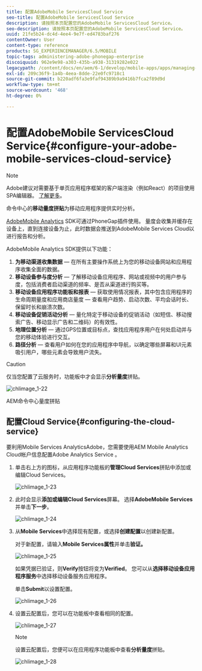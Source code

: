 ```yaml
---
title: 配置AdobeMobile ServicesCloud Service
seo-title: 配置AdobeMobile ServicesCloud Service
description: 请按照本页配置您的AdobeMobile ServicesCloud Service。
seo-description: 请按照本页配置您的AdobeMobile ServicesCloud Service。
uuid: 21fe5b24-dc4d-4ee4-9e7f-ed4783baf276
contentOwner: User
content-type: reference
products: SG_EXPERIENCEMANAGER/6.5/MOBILE
topic-tags: administering-adobe-phonegap-enterprise
discoiquuid: 962e9e98-a303-435b-a938-31319282e022
legacypath: /content/docs/en/aem/6-1/develop/mobile-apps/apps/managing-aem-mobile-apps/configure-your-adobe-phonegap-build-cloud-service1
exl-id: 209c36f9-1a4b-4eea-8dde-22e0fc9718c1
source-git-commit: b220adf6fa3e9faf94389b9a9416b7fca2f89d9d
workflow-type: tm+mt
source-wordcount: '468'
ht-degree: 0%

---
```


# 配置AdobeMobile ServicesCloud Service{#configure-your-adobe-mobile-services-cloud-service}

>[!NOTE]
>
>Adobe建议对需要基于单页应用程序框架的客户端渲染（例如React）的项目使用SPA编辑器。 [了解更多](/help/sites-developing/spa-overview.md)。

命令中心的&#x200B;**移动量度拼贴**&#x200B;为移动应用程序提供实时分析。

[AdobeMobile Analytics](https://www.adobe.com/ca/solutions/digital-analytics/mobile-web-apps-analytics.html) SDK可通过PhoneGap插件使用。 量度会收集并缓存在设备上，直到连接设备为止，此时数据会推送到AdobeMobile Services Cloud以进行报告和分析。

AdobeMobile Analytics SDK提供以下功能：

1. **为移动渠道收集数据**  — 在所有主要操作系统上为您的移动设备网站和应用程序收集全面的数据。
1. **移动设备参与度分析**  — 了解移动设备应用程序、网站或视频中的用户参与度，包括消费者启动渠道的频率、是否从渠道进行购买等。
1. **移动设备应用程序功能板和报表**  — 获取使用情况报表，其中包含应用程序的生命周期量度和应用商店量度 — 查看用户趋势、启动次数、平均会话时长、保留时长和崩溃次数。
1. **移动设备促销活动分析**  — 量化特定于移动设备的促销活动（如短信、移动搜索广告、移动显示广告和二维码）的有效性。
1. **地理位置分析**  — 通过GPS位置或目标点，查找应用程序用户在何处启动并与您的移动体验进行交互。
1. **路径分析**  — 查看用户如何在您的应用程序中导航，以确定哪些屏幕和UI元素吸引用户，哪些元素会导致用户流失。

>[!CAUTION]
>
>仅当您配置了云服务时，功能板中才会显示&#x200B;**分析量度**&#x200B;拼贴。

![chlimage_1-22](assets/chlimage_1-22.png)

AEM命令中心量度拼贴

## 配置Cloud Service{#configuring-the-cloud-service}

要利用Mobile Services AnalyticsAdobe，您需要使用AEM Mobile Analytics Cloud帐户信息配置Adobe Analytics Service 。

1. 单击右上方的图标，从应用程序功能板的&#x200B;**管理Cloud Services**&#x200B;拼贴中添加或编辑Cloud Services。

   ![chlimage_1-23](assets/chlimage_1-23.png)

1. 此时会显示&#x200B;**添加或编辑Cloud Services**&#x200B;屏幕。 选择&#x200B;**AdobeMobile Services**&#x200B;并单击&#x200B;**下一步**。

   ![chlimage_1-24](assets/chlimage_1-24.png)

1. 从&#x200B;**Mobile Services**&#x200B;中选择现有配置，或选择&#x200B;**创建配置**&#x200B;以创建新配置。

   对于新配置，请输入&#x200B;**Mobile Services属性**&#x200B;并单击&#x200B;**验证。**

   ![chlimage_1-25](assets/chlimage_1-25.png)

   如果凭据已验证，则&#x200B;**Verify**&#x200B;按钮将变为&#x200B;**Verified**。 您可以从&#x200B;**选择移动设备应用程序服务**&#x200B;中选择移动设备服务应用程序。

   单击&#x200B;**Submit**&#x200B;以设置配置。

   ![chlimage_1-26](assets/chlimage_1-26.png)

1. 设置云配置后，您可以在功能板中查看相同的配置。

   ![chlimage_1-27](assets/chlimage_1-27.png)

   >[!NOTE]
   >
   >设置云配置后，您便可以在应用程序功能板中查看&#x200B;**分析量度**&#x200B;拼贴。

   ![chlimage_1-28](assets/chlimage_1-28.png)
